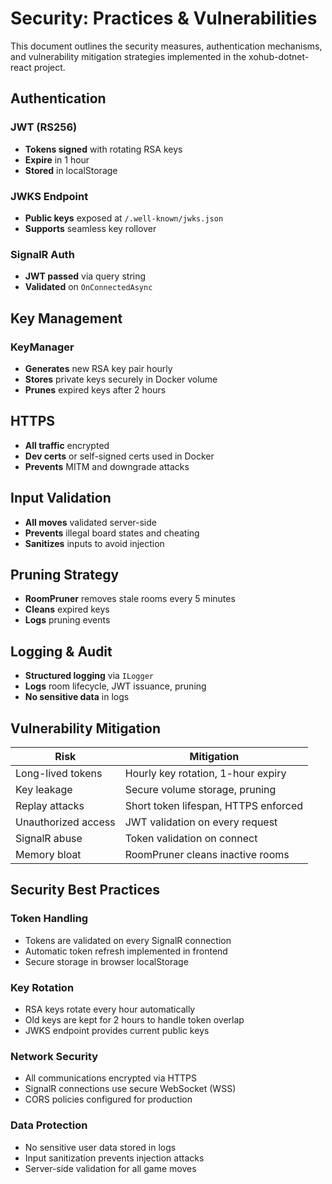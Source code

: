 # Security: Practices & Vulnerabilities

This document outlines the security measures, authentication mechanisms, and vulnerability mitigation strategies implemented in the xohub-dotnet-react project.

## Authentication

### JWT (RS256)

- **Tokens signed** with rotating RSA keys
- **Expire** in 1 hour
- **Stored** in localStorage

### JWKS Endpoint

- **Public keys** exposed at `/.well-known/jwks.json`
- **Supports** seamless key rollover

### SignalR Auth

- **JWT passed** via query string
- **Validated** on `OnConnectedAsync`

## Key Management

### KeyManager

- **Generates** new RSA key pair hourly
- **Stores** private keys securely in Docker volume
- **Prunes** expired keys after 2 hours

## HTTPS

- **All traffic** encrypted
- **Dev certs** or self-signed certs used in Docker
- **Prevents** MITM and downgrade attacks

## Input Validation

- **All moves** validated server-side
- **Prevents** illegal board states and cheating
- **Sanitizes** inputs to avoid injection

## Pruning Strategy

- **RoomPruner** removes stale rooms every 5 minutes
- **Cleans** expired keys
- **Logs** pruning events

## Logging & Audit

- **Structured logging** via `ILogger`
- **Logs** room lifecycle, JWT issuance, pruning
- **No sensitive data** in logs

## Vulnerability Mitigation

| Risk | Mitigation |
|------|------------|
| Long-lived tokens | Hourly key rotation, 1-hour expiry |
| Key leakage | Secure volume storage, pruning |
| Replay attacks | Short token lifespan, HTTPS enforced |
| Unauthorized access | JWT validation on every request |
| SignalR abuse | Token validation on connect |
| Memory bloat | RoomPruner cleans inactive rooms |

## Security Best Practices

### Token Handling

- Tokens are validated on every SignalR connection
- Automatic token refresh implemented in frontend
- Secure storage in browser localStorage

### Key Rotation

- RSA keys rotate every hour automatically
- Old keys are kept for 2 hours to handle token overlap
- JWKS endpoint provides current public keys

### Network Security

- All communications encrypted via HTTPS
- SignalR connections use secure WebSocket (WSS)
- CORS policies configured for production

### Data Protection

- No sensitive user data stored in logs
- Input sanitization prevents injection attacks
- Server-side validation for all game moves
